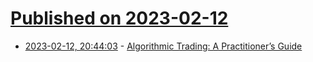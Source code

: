 # [Published on 2023-02-12](index.md)

* [2023-02-12, 20:44:03](https://news.ycombinator.com/item?id=34766728) - [Algorithmic Trading: A Practitioner’s Guide](https://henrikwarne.com/2023/02/12/algorithmic-trading-a-practitioners-guide/)
